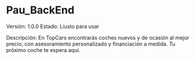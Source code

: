 # Pau_BackEnd

Versión: 1.0.0
Estado: Liusto para usar

Descripción: En TopCars encontrarás coches nuevos y de ocasión al mejor precio, con asesoramiento personalizado y
financiación a medida. Tu próximo coche te espera aquí.
